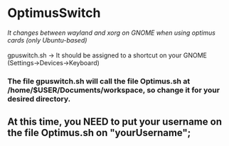 # OptimusSwitch
<i>It changes between wayland and xorg on GNOME when using optimus cards (only Ubuntu-based)</i> <br><br>
gpuswitch.sh -> It should be assigned to a shortcut on your GNOME (Settings->Devices->Keyboard)
<h3> The file gpuswitch.sh will call the file Optimus.sh at /home/$USER/Documents/workspace, so change it for your desired directory.</h3>
<h2> At this time, you NEED to put your username on the file Optimus.sh on "yourUsername"; </h2>

